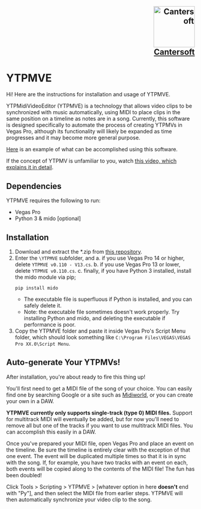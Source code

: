 <h2 align="right"><a href="https://www.youtube.com/c/Cantersoft"> <img height="110" src="https://yt3.ggpht.com/ytc/AAUvwngMs9rvEkOIVDYBmO_IpNmT6V0j1wEe1H8qwT1z=s176-c-k-c0x00ffffff-no-rj" alt="Cantersoft"> <br> Cantersoft</a></h2>


# YTPMVE

Hi! Here are the instructions for installation and usage of YTPMVE. 

YTPMidiVideoEditor (YTPMVE) is a technology that allows video clips to be synchronized with music automatically, using MIDI to place clips in the same position 
on a timeline as notes are in a song. Currently, this software is designed specifically to automate the process of creating YTPMVs in Vegas Pro,
although its functionality will likely be expanded as time progresses and it may become more general purpose.

[Here](https://youtu.be/gGs7wNIjXos) is an example of what can be accomplished using this software.

If the concept of YTPMV is unfamiliar to you, watch [this video, which explains it in detail](https://www.youtube.com/watch?v=B7UvyuOkg2E).


## Dependencies

YTPMVE requires the following to run:

* Vegas Pro
* Python 3 & mido [optional]

## Installation

1. Download and extract the *.zip from [this repository](https://github.com/Cantersoft/YTPMVE).
2. Enter the `\YTPMVE` subfolder, and
a. if you use Vegas Pro 14 or higher, delete `YTPMVE v0.110 - V13.cs`.
b. if you use Vegas Pro 13 or lower, delete `YTPMVE v0.110.cs`.
c. finally, if you have Python 3 installed, install the mido module via pip;
	  ```
    pip install mido
	  ```
  	* The executable file is superfluous if Python is installed, and you can safely delete it.
	* Note: the executable file sometimes doesn't work properly. Try installing Python and mido, and deleting the executable if performance is poor.
3. Copy the YTPMVE folder and paste it inside Vegas Pro's Script Menu folder, which should look something like `C:\Program Files\VEGAS\VEGAS Pro XX.0\Script Menu`.

## Auto-generate Your YTPMVs!

After installation, you're about ready to fire this thing up! 

You'll first need to get a MIDI file of the song of your choice. You can easily find one by searching Google or a site such as [Midiworld](https://www.midiworld.com/),
or you can create your own in a DAW.

**YTPMVE currently only supports single-track (type 0) MIDI files.** Support for multitrack MIDI will eventually be added, but for now you'll need to remove all but 
one of the tracks if you want to use multitrack MIDI files. You can accomplish this easily in a DAW.

Once you've prepared your MIDI file, open Vegas Pro and place an event on the timeline. Be sure the timeline is entirely clear with the exception of that one event. 
The event will be duplicated multiple times so that it is in sync with the song. If, for example, you have two tracks with an event on each, both events will be copied
along to the contents of the MIDI file! The fun has been doubled!

Click Tools > Scripting > YTPMVE > [whatever option in here **doesn't** end with "Py"], and then select the MIDI file from earlier steps. YTPMVE will then automatically 
synchronize your video clip to the song.

